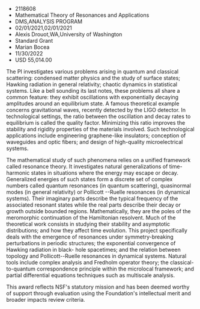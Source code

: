 
* 2118608
* Mathematical Theory of Resonances and Applications
* DMS,ANALYSIS PROGRAM
* 02/01/2021,02/01/2021
* Alexis Drouot,WA,University of Washington
* Standard Grant
* Marian Bocea
* 11/30/2022
* USD 55,014.00

The PI investigates various problems arising in quantum and classical
scattering: condensed matter physics and the study of surface states; Hawking
radiation in general relativity; chaotic dynamics in statistical systems. Like a
bell sounding its last notes, these problems all share a common feature: they
exhibit oscillations with exponentially decaying amplitudes around an
equilibrium state. A famous theoretical example concerns gravitational waves,
recently detected by the LIGO detector. In technological settings, the ratio
between the oscillation and decay rates to equilibrium is called the quality
factor. Minimizing this ratio improves the stability and rigidity properties of
the materials involved. Such technological applications include engineering
graphene-like insulators; conception of waveguides and optic fibers; and design
of high-quality microelectrical systems.

The mathematical study of such phenomena relies on a unified framework called
resonance theory. It investigates natural generalizations of time-harmonic
states in situations where the energy may escape or decay. Generalized energies
of such states form a discrete set of complex numbers called quantum resonances
(in quantum scattering), quasinormal modes (in general relativity) or Pollicott
--Ruelle resonances (in dynamical systems). Their imaginary parts describe the
typical frequency of the associated resonant states while the real parts
describe their decay or growth outside bounded regions. Mathematically, they are
the poles of the meromorphic continuation of the Hamiltonian resolvent. Much of
the theoretical work consists in studying their stability and asymptotic
distributions; and how they affect time evolution. This project specifically
deals with the emergence of resonances under symmetry-breaking perturbations in
periodic structures; the exponential convergence of Hawking radiation in black-
hole spacetimes; and the relation between topology and Pollicott--Ruelle
resonances in dynamical systems. Natural tools include complex analysis and
Fredholm operator theory; the classical-to-quantum correspondence principle
within the microlocal framework; and partial differential equations techniques
such as multiscale analysis.

This award reflects NSF's statutory mission and has been deemed worthy of
support through evaluation using the Foundation's intellectual merit and broader
impacts review criteria.
